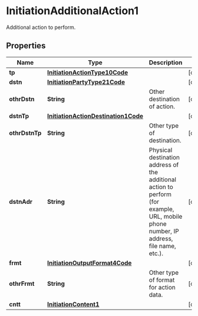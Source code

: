 

# InitiationAdditionalAction1

Additional action to perform.
## Properties

Name | Type | Description | Notes
------------ | ------------- | ------------- | -------------
**tp** | [**InitiationActionType10Code**](InitiationActionType10Code.md) |  |  [optional]
**dstn** | [**InitiationPartyType21Code**](InitiationPartyType21Code.md) |  |  [optional]
**othrDstn** | **String** | Other destination of action. |  [optional]
**dstnTp** | [**InitiationActionDestination1Code**](InitiationActionDestination1Code.md) |  |  [optional]
**othrDstnTp** | **String** | Other type of destination. |  [optional]
**dstnAdr** | **String** | Physical destination address of the additional action to perform (for example, URL, mobile phone number, IP address, file name, etc.). |  [optional]
**frmt** | [**InitiationOutputFormat4Code**](InitiationOutputFormat4Code.md) |  |  [optional]
**othrFrmt** | **String** | Other type of format for action data. |  [optional]
**cntt** | [**InitiationContent1**](InitiationContent1.md) |  |  [optional]



